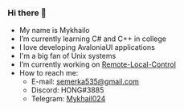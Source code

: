 ### Hi there 👋

- My name is Mykhailo
- I’m currently learning C# and C++ in college
- I love developing AvaloniaUI applications
- I'm a big fan of Unix systems
- I’m currently working on [Remote-Local-Control](https://github.com/Mykhail024/Remote-Local-Control)
- How to reach me:
  - E-mail: semerka535@gmail.com
  - Discord: HONG#3885
  - Telegram: [Mykhail024](https://t.me/Mykhail024)
